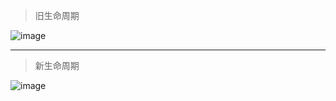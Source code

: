 > 旧生命周期

![image](https://note.youdao.com/yws/public/resource/f6042c576c71004af0b357646a723091/xmlnote/667303E431CB4230B887891ABFF7A3A8/4358)

----

> 新生命周期

![image](https://segmentfault.com/img/bVbhRvx?w=720&h=394)